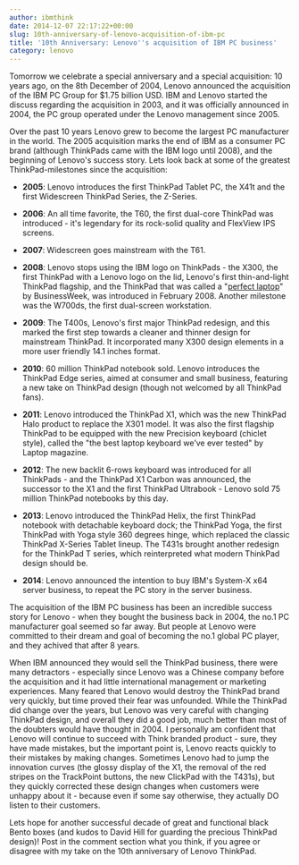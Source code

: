 ```yaml
---
author: ibmthink
date: 2014-12-07 22:17:22+00:00
slug: 10th-anniversary-of-lenovo-acquisition-of-ibm-pc
title: '10th Anniversary: Lenovo''s acquisition of IBM PC business'
category: lenovo
---
```

Tomorrow we celebrate a special anniversary and a special acquisition: 10 years ago, on the 8th December of 2004, Lenovo announced the acquisition of the IBM PC Group for $1.75 billion USD. IBM and Lenovo started the discuss regarding the acquisition in 2003, and it was officially announced in 2004, the PC group operated under the Lenovo management since 2005.

Over the past 10 years Lenovo grew to become the largest PC manufacturer in the world. The 2005 acquisition marks the end of IBM as a consumer PC brand (although ThinkPads came with the IBM logo until 2008), and the beginning of Lenovo's success story. Lets look back at some of the greatest ThinkPad-milestones since the acquisition:



  * ****2005****: Lenovo introduces the first ThinkPad Tablet PC, the X41t and the first Widescreen ThinkPad Series, the Z-Series.



  * ****2006****: An all time favorite, the T60, the first dual-core ThinkPad was introduced - it's legendary for its rock-solid quality and FlexView IPS screens.



  * ****2007****: Widescreen goes mainstream with the T61.



  * ****2008****: Lenovo stops using the IBM logo on ThinkPads - the X300, the first ThinkPad with a Lenovo logo on the lid, Lenovo's first thin-and-light ThinkPad flagship, and the ThinkPad that was called a "[perfect laptop](http://www.businessweek.com/stories/2008-02-13/building-the-perfect-laptop)" by BusinessWeek, was introduced in February 2008. Another milestone was the W700ds, the first dual-screen workstation.



  * ****2009****: The T400s, Lenovo's first major ThinkPad redesign, and this marked the first step towards a cleaner and thinner design for mainstream ThinkPad. It incorporated many X300 design elements in a more user friendly 14.1 inches format.



  * ****2010****: 60 million ThinkPad notebook sold. Lenovo introduces the ThinkPad Edge series, aimed at consumer and small business, featuring a new take on ThinkPad design (though not welcomed by all ThinkPad fans).



  * ****2011****: Lenovo introduced the ThinkPad X1, which was the new ThinkPad Halo product to replace the X301 model. It was also the first flagship ThinkPad to be equipped with the new Precision keyboard (chiclet style), called the "the best laptop keyboard we’ve ever tested" by Laptop magazine.



  * ****2012****: The new backlit 6-rows keyboard was introduced for all ThinkPads - and the ThinkPad X1 Carbon was announced, the successor to the X1 and the first ThinkPad Ultrabook - Lenovo sold 75 million ThinkPad notebooks by this day.



  * ****2013****: Lenovo introduced the ThinkPad Helix, the first ThinkPad notebook with detachable keyboard dock; the ThinkPad Yoga, the first ThinkPad with Yoga style 360 degrees hinge, which replaced the classic ThinkPad X-Series Tablet lineup. The T431s brought another redesign for the ThinkPad T series, which reinterpreted what modern ThinkPad design should be.



  * ****2014****: Lenovo announced the intention to buy IBM's System-X x64 server business, to repeat the PC story in the server business.


The acquisition of the IBM PC business has been an incredible success story for Lenovo - when they bought the business back in 2004, the no.1 PC manufacturer goal seemed so far away. But people at Lenovo were committed to their dream and goal of becoming the no.1 global PC player, and they achived that after 8 years.


When IBM announced they would sell the ThinkPad business, there were many detractors - especially since Lenovo was a Chinese company before the acquisition and it had little international management or marketing experiences. Many feared that Lenovo would destroy the ThinkPad brand very quickly, but time proved their fear was unfounded. While the ThinkPad did change over the years, but Lenovo was very careful with changing ThinkPad design, and overall they did a good job, much better than most of the doubters would have thought in 2004. I personally am confident that Lenovo will continue to succeed with Think branded product - sure, they have made mistakes, but the important point is, Lenovo reacts quickly to their mistakes by making changes. Sometimes Lenovo had to jump the innovation curves (the glossy display of the X1, the removal of the red stripes on the TrackPoint buttons, the new ClickPad with the T431s), but they quickly corrected these design changes when customers were unhappy about it - because even if some say otherwise, they actually DO listen to their customers.

Lets hope for another successful decade of great and functional black Bento boxes (and kudos to David Hill for guarding the precious ThinkPad design)! Post in the comment section what you think, if you agree or disagree with my take on the 10th anniversary of Lenovo ThinkPad.
